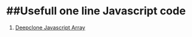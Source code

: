 ##Usefull one line Javascript code
======

1. [Deepclone Javascript Array](https://www.google.com)

